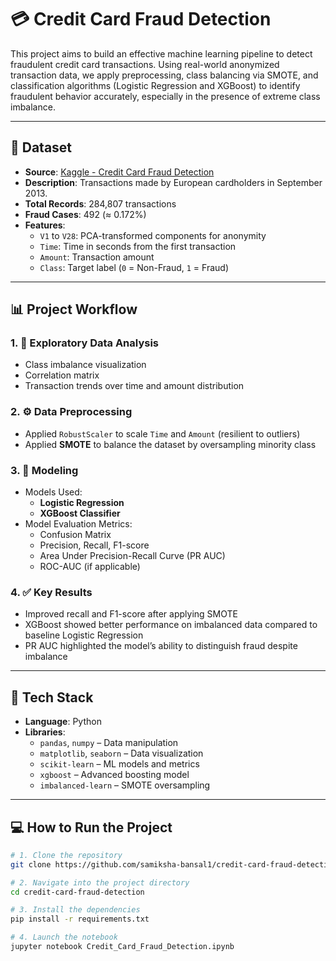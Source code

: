 # 💳 Credit Card Fraud Detection

This project aims to build an effective machine learning pipeline to detect fraudulent credit card transactions. Using real-world anonymized transaction data, we apply preprocessing, class balancing via SMOTE, and classification algorithms (Logistic Regression and XGBoost) to identify fraudulent behavior accurately, especially in the presence of extreme class imbalance.

---

## 📂 Dataset

- **Source**: [Kaggle - Credit Card Fraud Detection](https://www.kaggle.com/datasets/mlg-ulb/creditcardfraud)
- **Description**: Transactions made by European cardholders in September 2013.
- **Total Records**: 284,807 transactions
- **Fraud Cases**: 492 (≈ 0.172%)
- **Features**:
  - `V1` to `V28`: PCA-transformed components for anonymity
  - `Time`: Time in seconds from the first transaction
  - `Amount`: Transaction amount
  - `Class`: Target label (`0` = Non-Fraud, `1` = Fraud)

---

## 📊 Project Workflow

### 1. 🧪 Exploratory Data Analysis
- Class imbalance visualization
- Correlation matrix
- Transaction trends over time and amount distribution

### 2. ⚙ Data Preprocessing
- Applied `RobustScaler` to scale `Time` and `Amount` (resilient to outliers)
- Applied **SMOTE** to balance the dataset by oversampling minority class

### 3. 🤖 Modeling
- Models Used:
  - **Logistic Regression**
  - **XGBoost Classifier**
- Model Evaluation Metrics:
  - Confusion Matrix
  - Precision, Recall, F1-score
  - Area Under Precision-Recall Curve (PR AUC)
  - ROC-AUC (if applicable)

### 4. ✅ Key Results
- Improved recall and F1-score after applying SMOTE
- XGBoost showed better performance on imbalanced data compared to baseline Logistic Regression
- PR AUC highlighted the model’s ability to distinguish fraud despite imbalance

---

## 🚀 Tech Stack

- **Language**: Python  
- **Libraries**:
  - `pandas`, `numpy` – Data manipulation
  - `matplotlib`, `seaborn` – Data visualization
  - `scikit-learn` – ML models and metrics
  - `xgboost` – Advanced boosting model
  - `imbalanced-learn` – SMOTE oversampling

---

## 💻 How to Run the Project

```bash
# 1. Clone the repository
git clone https://github.com/samiksha-bansal1/credit-card-fraud-detection.git

# 2. Navigate into the project directory
cd credit-card-fraud-detection

# 3. Install the dependencies
pip install -r requirements.txt

# 4. Launch the notebook
jupyter notebook Credit_Card_Fraud_Detection.ipynb
